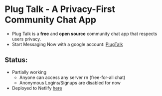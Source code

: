 # Plug Talk - A Privacy-First Community Chat App
- Plug Talk is a **free** and **open source** community chat app that respects users privacy.
- Start Messaging Now with a google account: [PlugTalk](https://plugtalk.netlify.app/ "PlugTalk")
## Status:
  - Partially working
    - Anyone can access any server rn (free-for-all chat)
    - Anonymous Logins/Signups are disabled for now
  - Deployed to Netlify [here](https://plugtalk.netlify.app/ "PlugTalk")

